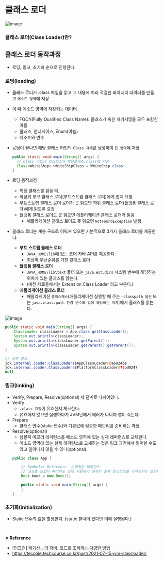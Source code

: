 # 클래스 로더

![image](https://user-images.githubusercontent.com/65555299/231683493-323d86f0-ea99-40e1-aec6-215a2efb9e1a.png)

### 클래스 로더(Class Loader)란?



## 클래스 로더 동작과정 

- 로딩, 링크, 초기화 순으로 진행된다.

### 로딩(loading)

- 클래스 로더가 .class 파일을 읽고 그 내용에 따라 적절한 바이너리 데이터를 만들고 `메소드 영역`에 저장
- 이 때 메소드 영역에 저장되는 데이터
  - FQCN(Fully Qualified Class Name): 클래스가 속한 패키지명을 모두 포함한 이름
  - 클래스, 인터페이스, Enum(이늄)
  - 메소드와 변수
- 로딩이 끝나면 해당 클래스 타입의 `Class 객체`를 생성하여 `힙 영역`에 저장
  ```java
  public static void main(String[] args) {
    // Class 타입의 인스턴스가 해당클래스.class에 저장 
    Class<WhiteShip> whiteShipClass = WhiteShip.class; 
  }
- 로딩 동작과정 
  - 특정 클래스를 읽을 때,
  - 최상위 부모 클래스 로더(부트스트랩 클래스 로더)에게 먼저 요청
  - 부트스트랩 클래스 로더 로더가 못 읽으면 하위 클래스 로더(플랫폼 클래스 로더)에게 읽도록 요청
  - 플랫폼 클래스 로더도 못 읽으면 애플리케이션 클래스 로더가 읽음
    - 애플리케이션 클래스 로더도 못 읽으면 `NotFoundException` 발생

- 클래스 로더는 계층 구조로 이뤄져 있으면 기본적으로 3가지 클래스 로더를 제공한다.
  - **부트 스트랩 클래스 로더**
    - `JAVA_HOME\lib`에 있는 코어 자바 API를 제공한다. 
    - 최상위 우선순위를 가진 클래스 로더
  - **플랫폼 클래스 로더** 
    - `JAVA_HOME\lib\text` 폴더 또는 `java.ext.dirs` 시스템 변수에 해당하는 위치에 있는 클래스를 읽는다.
    - (예전 자료들에서는 Extension Class Loader 라고 부른다.) 
  - **애플리케이션 클래스 로더** 
    - 애플리케이션 `클래스패스`(애플리케이션 실행할 때 주는 `-classpath 옵션` 또는 `java.class.path 환경 변수의 값에 해당하는 위치`)에서 클래스를 읽는다.

![image](https://user-images.githubusercontent.com/65555299/231696516-1effe824-aba5-4b8c-a01f-954a50d6ae6f.png)

```java
public static void main(String[] args) {
    ClassLoader classLoader = App.class.getClassLoader();
    System.out.println(classLoader);
    System.out.println(classLoader.getParent());
    System.out.println(classLoader.getParent().getParent());
}

// 실행 결과
jdk.internal.loader.ClassLoaders$AppClassLoader@6a6824be
jdk.internal.loader.ClassLoaders$PlatformClassLoader@75bd9247
null
```

### 링크(linking)

- Verify, Prepare, Resolve(optional) 세 단계로 나뉘어있다.
- Verify
  - `.class 파일`이 유효한지 체크한다.
  - 유효하지 않으면 실행하다가 JVM단에서 에러가 나니까 앱이 죽는다.
- Prepare
  - 클래스 변수(static 변수)와 기본값에 필요한 메모리를 준비하는 과정. 
- Resolve(optional)
  - 심볼릭 메모리 레퍼런스를 메소드 영역에 있는 실제 레퍼런스로 교체한다.
  - 메소드 영역에 있는 실제 레퍼런스로 교체하는 것은 링크 과정에서 일어날 수도 있고 일어나지 않을 수 있다(optional). 
  ```java
  public class App {
  
      // Symbolic Reference. 논리적인 레퍼런스.
      // 코드를 읽었다 하더라도 실제 사용되기 전까지 실제 인스턴스를 가리키지는 않는다.
      Book book = new Book();
  
      public static void main(String[] args) {
      }
  }
  ```

### 초기화(initialization)

- Static 변수의 값을 할당한다. (static 블럭이 있다면 이때 실행된다.)


<br>

**※ Reference**

- [[인프런] 백기선 - 더 자바, 코드를 조작하는 다양한 방법](https://www.inflearn.com/course/lecture?courseSlug=the-java-code-manipulation&unitId=23414&tab=curriculum)
- https://tecoble.techcourse.co.kr/post/2021-07-15-jvm-classloader/